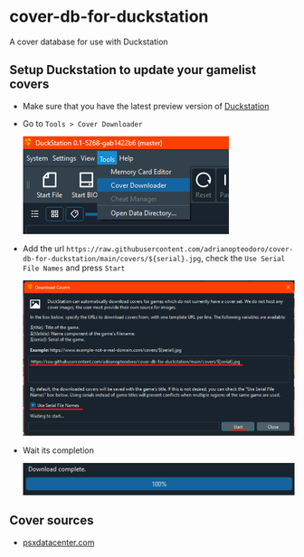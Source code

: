 # cover-db-for-duckstation

A cover database for use with Duckstation

## Setup Duckstation to update your gamelist covers

- Make sure that you have the latest preview version of [Duckstation](https://github.com/stenzek/duckstation/releases/tag/preview)
- Go to `Tools > Cover Downloader`
  
  ![Tools > Cover Downloader](assets/duckstation-step1.png)

- Add the url `https://raw.githubusercontent.com/adrianopteodoro/cover-db-for-duckstation/main/covers/${serial}.jpg`, check the `Use Serial File Names` and press `Start`
  
  ![Cover Downloader Settings](assets/duckstation-step2.png)

- Wait its completion
  
  ![Cover Downloader Completed](assets/duckstation-step3.png)
  
## Cover sources

- [psxdatacenter.com](https://psxdatacenter.com/sitenews.html)

